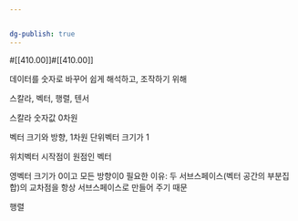 ```yaml
---


dg-publish: true
---
```

#[[410.00]]#[[410.00]]


데이터를 숫자로 바꾸어 쉽게 해석하고, 조작하기 위해

스칼라, 벡터, 행렬, 텐서

스칼라
숫자값 0차원

벡터
크기와 방향, 1차원
단위벡터 크기가 1

위치벡터
시작점이 원점인 벡터

영벡터
크기가 0이고 모든 방향이0
필요한 이유: 두 서브스페이스(벡터 공간의 부분집합)의 교차점을 항상 서브스페이스로 만들어 주기 때문





행렬

